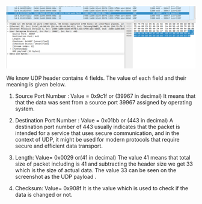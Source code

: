 
<img src="images/udpcap.png">

We know UDP header contains 4 fields. The value of each field and their meaning is given below. 

1) Source Port Number : 
                        Value = 0x9c1f or (39967 in decimal) 
                        It means that that the data was sent from a source port 39967 assigned by operating 
                        system. 

2) Destination Port Number :
                        Value = 0x01bb or (443 in decimal) 
					    A destination port number of 443 usually indicates that the packet is intended for
					    a service that uses secure communication, and in the context of UDP, it might be
						used for modern protocols that require secure and efficient data transport.
                         
3) Length: 
          Value= 0x0029 or(41 in decimal) 
          The value 41 means that total size of packet including is 41 and subtracting the header size we get 
		  33 which is the size of actual data. The value 33 can be seen on the screenshot as the UDP payload . 

4) Checksum: 
            Value= 0x908f
			It is the value which is used to check if the data is changed or not. 





